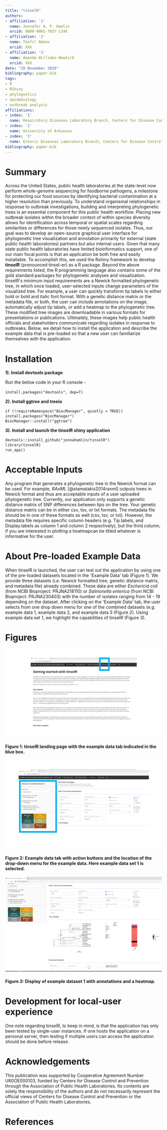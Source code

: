 ```yaml
---
title: "tinselR"
authors:
- affiliation: '1'
  name: Jennafer A. P. Hamlin
  orcid: 0000-0001-7037-134X
- affiliation: '2'
  name: Teofil Nakov
  orcid: XXX
- affiliation: '3'
  name: Amanda Williams-Newkirk
  orcid: XXX
date: "20 November 2020"
bibliography: paper.bib
tags:
- R
- RShiny
- phylognetics
- epidemiology
- outbreak analysis
affiliations:
- index: '1'
  name: Respiratory Diseases Laboratory Branch, Centers for Disease Control and Prevention, Atlanta, GA, USA
- index: '2'
  name: University of Arkansas
- index: '3'
  name: Enteric Diseases Laboratory Branch, Centers for Disease Control and Prevention, Atlanta, GA, USA
bibliography: paper.bib
---
```



# Summary

Across the United States, public health laboratories at the state-level now
perform whole-genome sequencing for foodborne pathogens, a milestone for
protecting our food sources by identifying bacterial contamination at a higher
resolution than previously. To understand organismal relationships in response
to outbreak investigations, building and interpreting phylogenetic trees is an
essential component for this public health workflow. Placing new outbreak
isolates within the broader context of within species diversity allows for
identification across temporal or spatial scales regarding similarities or
differences for those newly sequenced isolates. Thus, our goal was to develop an
open-source graphical user interface for phylogenetic tree visualization and
annotation primarily for external (state public health laboratories) partners
but also internal users. Given that many state public health laboratories have
limited bioinformatics support, one of our main focal points is that an
application be both free and easily installable. To accomplish this, we used
the Rshiny framework to develop **tinselR** (pronounced tinsel-er) as a R
package. Beyond the above requirements listed, the R programming language
also contains some of the gold standard packages for phylogenetic analyses and
visualization. tinselR's minimum input requirements are a Newick formatted
phylogenetic tree, in which once loaded, user-selected inputs change parameters
of the visualized tree. For example, a user can quickly transform tip labels
to either bold or bold and italic font format. With a genetic distance matrix or
the metadata file, or both, the user can include annotations on the image,
automatically adjust tip labels, or add a heatmap to the phylogenetic tree.
These modified tree images are downloadable in various formats for presentations
or publications. Ultimately, these images help public health officials and 
stakeholders communicate regarding isolates in response to outbreaks. Below, we
detail how to install the application and describe the example data that is
pre-loaded so that a new user can familiarize themselves with the application.

# Installation

**1). Install devtools package**

Run the below code in your R console -    

`install.packages("devtools", dep=T)`

**2). Install ggtree and treeio**

```
if (!requireNamespace("BiocManager", quietly = TRUE))
install.packages("BiocManager")
BiocManager::install("ggtree")
```

**3). Install and launch the tinselR shiny application**

```
devtools::install_github("jennahamlin/tinselR")
library(tinselR)
run_app()
```

# Acceptable Inputs

Any program that generates a phylogenetic tree in the Newick format can be used.
For example, *RAxML* [@stamatakis2014raxml] outputs trees in Newick format and
thus are acceptable inputs of a user uploaded phylogenetic tree. Currently, our
application only supports a genetic distance matrix of SNP differences between 
tips on the tree. Your genetic distance matrix can be in either csv, tsv, or txt
formats. The metadata file should be in one of these formats as well (csv, tsv,
or txt). However, the metadata file requires specific column headers
(e.g. Tip.labels, and Display.labels as column 1 and column 2 respectively), but
the third column, if you are interested in plotting a heatmapcan be titled
whatever is informative for the user. 

# About Pre-loaded Example Data

When tinselR is launched, the user can test out the application by using one of
the pre-loaded datasets located in the 'Example Data' tab (Figure 1). We provide
three datasets (i.e. Newick formatted tree, genetic distance matrix, and
metadata file) already combined. These data are either *Eschericia coli* 
(from NCBI Bioproject: PRJNA218110) or *Salmonella enterica* 
(from NCBI Bioproject: PRJNA230403) with the number of isolates ranging from
14 - 19 depending on the dataset. After clicking on the 'Example Data' tab,
the user selects from one drop down menu for one of the combined datasets
(e.g. example data 1, example data 2, and example data 3 (Figure 2).
Using example data set 1, we highlight the capabilities of tinselR (Figure 3). 

# Figures

<p>
<img src = "image1.PNG" />
<h4> Figure 1: tinselR landing page with the example data tab indicated in the blue box. </h4>
</p>

<p>
<img src = "image2.PNG" />
<h4> Figure 2: Example data tab with action buttons and the location of the drop-down menu for the example data. Here example data set 1 is selected. </h4>
</p>

<p>
<img src = "image3.PNG" />
<h4> Figure 3: Display of example dataset 1 with annotations and a heatmap. </h4>
</p>

# Development for local-user experience 

One note regarding tinselR, to keep in mind, is that the application has only
been tested by single-user instances. If one hosts the application on a personal
server, then testing if multiple users can access the application should be done
before release.

# Acknowledgements

This publication was supported by Cooperative Agreement Number U60OE000103, funded by Centers for Disease Control and Prevention through the Association of Public Health Laboratories. Its contents are solely the responsibility of the authors and do not necessarily represent the official views of Centers for Disease Control and Prevention or the Association of Public Health Laboratories.

# References
